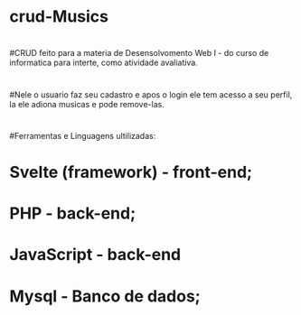 # crud-Musics
#
#CRUD feito para a materia de Desensolvomento Web I - do curso de informatica para interte, como atividade avaliativa. 
#
#Nele o usuario faz seu cadastro e apos o login ele tem acesso a seu perfil, la ele adiona musicas e pode remove-las.
#
#Ferramentas e Linguagens ultilizadas:
# Svelte (framework) - front-end;
# PHP - back-end;
# JavaScript - back-end
# Mysql - Banco de dados; 
